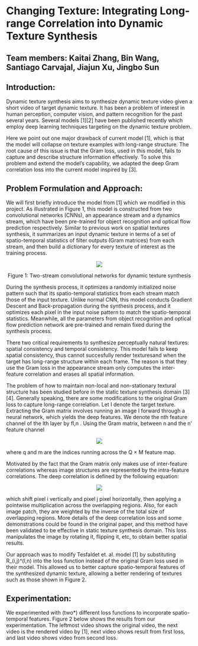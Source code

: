 # Changing Texture: Integrating Long-range Correlation into Dynamic Texture Synthesis

## Team members: Kaitai Zhang, Bin Wang, Santiago Carvajal, Jiajun Xu, Jingbo Sun

## Introduction:

Dynamic texture synthesis aims to synthesize dynamic texture video given a short video of target dynamic texture. It has been a problem of interest in human perception, computer vision, and pattern recognition for the past several years. Several models [1][2] have been published recently which employ deep learning techniques targeting on the dynamic texture problem.

Here we point out one major drawback of current model [1], which is that the model will collapse on texture examples with long-range structure. The root cause of this issue is that the Gram loss, used in this model, fails to capture and describe structure information effectively. To solve this problem and extend the model’s capability, we adapted the deep Gram correlation loss into the current model inspired by [3].

## Problem Formulation and Approach:

We will first briefly introduce the model from [1] which we modified in this project. As illustrated in Figure 1, this model is constructed from two convolutional networks (CNNs), an appearance stream and a dynamics stream, which have been pre-trained for object recognition and optical flow prediction respectively. Similar to previous work on spatial textures synthesis, it summarizes an input dynamic texture in terms of a set of spatio-temporal statistics of filter outputs (Gram matrices) from each stream, and then build a dictionary for every texture of interest as the training process.

<p align="center">
  <img src="https://user-images.githubusercontent.com/35282488/56317720-45ced800-6112-11e9-85bc-1cfeea11d634.png">
</p>
<p align="center">
  Figure 1: Two-stream convolutional networks for dynamic texture synthesis
</p>

During the synthesis process, it optimizes a randomly initialized noise pattern such that its spatio-temporal statistics from each stream match those of the input texture. Unlike normal CNN, this model conducts Gradient Descent and Back-propagation during the synthesis process, and it optimizes each pixel in the input noise pattern to match the spatio-temporal statistics. Meanwhile, all the parameters from object recognition and optical flow prediction network are pre-trained and remain fixed during the synthesis process.

There two critical requirements to synthesize perceptually natural textures: spatial consistency and temporal consistency. This model fails to keep spatial consistency, thus cannot succesfully render texturesand when the target has long-range structure within each frame. The reason is that they use the Gram loss in the appearance stream only computes the inter-feature correlation and erases all spatial information.

The problem of how to maintain non-local and non-stationary textural structure has been studied before in the static texture synthesis domain [3][4]. Generally speaking, there are some modifications to the original Gram loss to capture long-range correlation.
Let I denote the target texture. Extracting the Gram matrix involves running an image I forward through a neural network, which yields the deep features. We denote the nth feature channel of the lth layer by fl,n . Using the Gram matrix, between n and the n’ feature channel

<p align="center">
  <img src="https://user-images.githubusercontent.com/35282488/56315962-fbe3f300-610d-11e9-974a-aeae6bb0755a.png">
 </p>

where q and m are the indices running across the Q × M feature map.

Motivated by the fact that the Gram matrix only makes use of inter-feature correlations whereas image structures are represented by the intra-feature correlations. The deep correlation is defined by the following equation:

<p align="center">
  <img src="https://user-images.githubusercontent.com/35282488/56317466-af9ab200-6111-11e9-84b4-7883ac388e53.png">
 </p>
 
which shift pixel i vertically and pixel j pixel horizontally, then applying a pointwise multiplication across the overlapping regions. Also, for each image patch, they are weighted by the inverse of the total size of overlapping regions. More details of the deep correlation loss and some demonstrations could be found in the original paper, and this method have been validated to be effective in static texture synthesis domain. This loss manipulates the image by rotating it, flipping it, etc, to obtain better spatial results.

Our approach was to modify Tesfaldet et. al. model [1] by substituting R_(i,j)^(l,n) into the loss function instead of the original Gram loss used in their model. This allowed us to better capture spatio-temporal features of the synthesized dynamic texture, allowing a better rendering of textures such as those shown in Figure 2. 

## Experimentation:

We experimented with (two*) different loss functions to incorporate spatio-temporal features. Figure 2 below shows the results from our experimentation. The leftmost video shows the original video, the next video is the rendered video by [1], next video shows result from first loss, and last video shows video from second loss.
